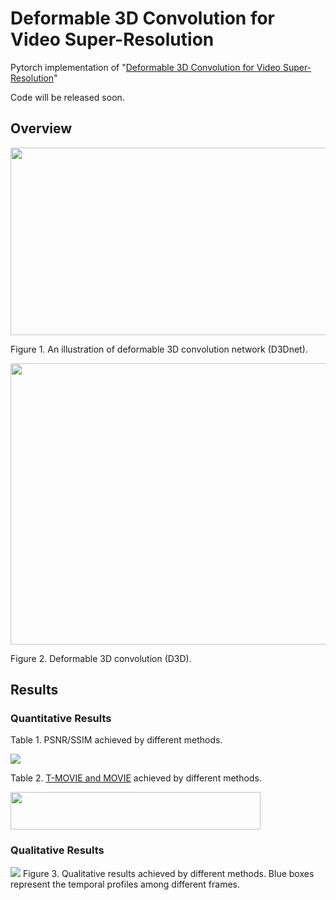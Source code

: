 # Deformable 3D Convolution for Video Super-Resolution
Pytorch implementation of "[Deformable 3D Convolution for Video Super-Resolution](https://arxiv.org/pdf/2004.02803.pdf)"

Code will be released soon.

## Overview
<img src="https://github.com/XinyiYing/D3Dnet/blob/master/images/Network.jpg" width="550" height="300" />

Figure 1. An illustration of deformable 3D convolution network (D3Dnet). 

<img src="https://github.com/XinyiYing/D3Dnet/blob/master/images/D3D.jpg" width="1100" height="450" />

Figure 2. Deformable 3D convolution (D3D).
## Results
### Quantitative Results
Table 1. PSNR/SSIM achieved by different methods.

<img src=https://github.com/XinyiYing/D3Dnet/blob/master/images/table1.JPG>

Table 2. [T-MOVIE and MOVIE](https://github.com/XinyiYing/MOVIE) achieved by different methods.

<img src="https://github.com/XinyiYing/D3Dnet/blob/master/images/table2.JPG" width="400" height="60" />

### Qualitative Results
<img src=https://github.com/XinyiYing/D3Dnet/blob/master/images/compare.jpg>
Figure 3. Qualitative results achieved by different methods. Blue boxes represent the temporal profiles among different frames.
